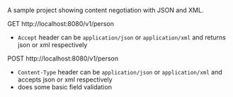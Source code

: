 A sample project showing content negotiation with JSON and XML.

GET http://localhost:8080/v1/person
- `Accept` header can be `application/json` or `application/xml` and returns json or xml respectively

POST http://localhost:8080/v1/person
- `Content-Type` header can be `application/json` or `application/xml` and accepts json or xml respectively
- does some basic field validation
